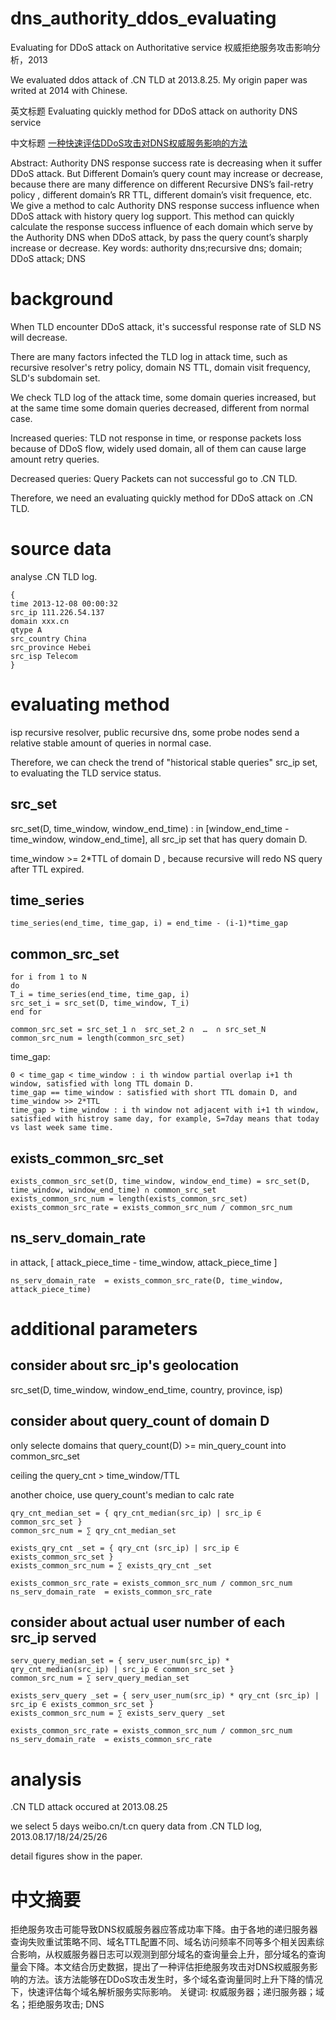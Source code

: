 # dns_authority_ddos_evaluating
Evaluating for DDoS attack on Authoritative service  权威拒绝服务攻击影响分析，2013

We evaluated ddos attack of .CN TLD at 2013.8.25. My origin paper was writed at 2014 with Chinese.

英文标题  Evaluating quickly method for DDoS attack on authority DNS service

中文标题  [一种快速评估DDoS攻击对DNS权威服务影响的方法](http://www.arocmag.com/article/01-2015-11-060.html)

Abstract: Authority DNS response success rate is decreasing when it suffer DDoS attack. But Different Domain’s query count may increase or decrease, because there are many difference on different Recursive DNS’s fail-retry policy , different domain’s RR TTL, different domain’s visit frequence, etc. We give a method to calc Authority DNS response success influence when DDoS attack  with history query log support. This method can quickly calculate the response success influence of each domain which serve by the Authority DNS when DDoS attack, by pass the query count’s sharply increase or decrease.
Key words: authority dns;recursive dns; domain; DDoS attack; DNS

# background

When TLD encounter DDoS attack, it's successful response rate of SLD NS will decrease.

There are many factors infected the TLD log in attack time, such as recursive resolver's retry policy, domain NS TTL, domain visit frequency, SLD's subdomain set.

We check TLD log of the attack time, some domain queries increased, but at the same time some domain queries decreased, different from normal case.

Increased queries: TLD not response in time, or response packets loss because of DDoS flow, widely used domain, all of them can cause large amount retry queries.

Decreased queries: Query Packets can not successful go to .CN TLD.

Therefore, we need an evaluating quickly method for DDoS attack on .CN TLD.

# source data

analyse .CN TLD log.

    { 
    time 2013-12-08 00:00:32
    src_ip 111.226.54.137
    domain xxx.cn
    qtype A
    src_country China
    src_province Hebei
    src_isp Telecom
    }

# evaluating method

isp recursive resolver, public recursive dns, some probe nodes send a relative stable amount of queries in normal case.

Therefore, we can check the trend of "historical stable queries" src_ip set, to evaluating the TLD service status.

## src_set

src_set(D, time_window, window_end_time) : in [window_end_time - time_window, window_end_time], all src_ip set that has query domain D.

time_window >= 2*TTL of domain D , because recursive will redo NS query after TTL expired.

## time_series

    time_series(end_time, time_gap, i) = end_time - (i-1)*time_gap

## common_src_set

    for i from 1 to N
    do
    T_i = time_series(end_time, time_gap, i)
    src_set_i = src_set(D, time_window, T_i)
    end for

    common_src_set = src_set_1 ∩  src_set_2 ∩  …  ∩ src_set_N
    common_src_num = length(common_src_set)

time_gap:

    0 < time_gap < time_window : i th window partial overlap i+1 th window, satisfied with long TTL domain D.
    time_gap == time_window : satisfied with short TTL domain D, and time_window >> 2*TTL
    time_gap > time_window : i th window not adjacent with i+1 th window, satisfied with histroy same day, for example, S=7day means that today vs last week same time.

## exists_common_src_set

    exists_common_src_set(D, time_window, window_end_time) = src_set(D, time_window, window_end_time) ∩ common_src_set
    exists_common_src_num = length(exists_common_src_set)
    exists_common_src_rate = exists_common_src_num / common_src_num

## ns_serv_domain_rate

in attack, [ attack_piece_time - time_window, attack_piece_time ]

    ns_serv_domain_rate  = exists_common_src_rate(D, time_window, attack_piece_time)

# additional parameters

## consider about src_ip's geolocation

src_set(D, time_window, window_end_time, country, province, isp)

## consider about query_count of domain D

only selecte domains that query_count(D) >= min_query_count into common_src_set 

ceiling the query_cnt > time_window/TTL

another choice, use query_count's median to calc rate

    qry_cnt_median_set = { qry_cnt_median(src_ip) | src_ip ∈ common_src_set }
    common_src_num = ∑ qry_cnt_median_set

    exists_qry_cnt _set = { qry_cnt (src_ip) | src_ip ∈ exists_common_src_set }
    exists_common_src_num = ∑ exists_qry_cnt _set

    exists_common_src_rate = exists_common_src_num / common_src_num
    ns_serv_domain_rate  = exists_common_src_rate

## consider about actual user number of each src_ip served


    serv_query_median_set = { serv_user_num(src_ip) * qry_cnt_median(src_ip) | src_ip ∈ common_src_set }
    common_src_num = ∑ serv_query_median_set

    exists_serv_query _set = { serv_user_num(src_ip) * qry_cnt (src_ip) | src_ip ∈ exists_common_src_set }
    exists_common_src_num = ∑ exists_serv_query _set

    exists_common_src_rate = exists_common_src_num / common_src_num
    ns_serv_domain_rate  = exists_common_src_rate

# analysis

.CN TLD attack occured at 2013.08.25

we select 5 days weibo.cn/t.cn query data from .CN TLD log, 2013.08.17/18/24/25/26

detail figures show in the paper.

# 中文摘要

拒绝服务攻击可能导致DNS权威服务器应答成功率下降。由于各地的递归服务器查询失败重试策略不同、域名TTL配置不同、域名访问频率不同等多个相关因素综合影响，从权威服务器日志可以观测到部分域名的查询量会上升，部分域名的查询量会下降。本文结合历史数据，提出了一种评估拒绝服务攻击对DNS权威服务影响的方法。该方法能够在DDoS攻击发生时，多个域名查询量同时上升下降的情况下，快速评估每个域名解析服务实际影响。
关键词:	权威服务器；递归服务器；域名；拒绝服务攻击; DNS

